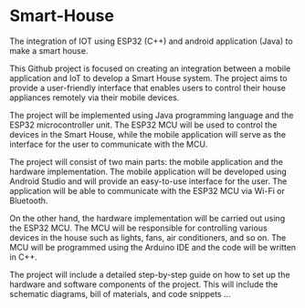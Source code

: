 # Smart-House
The integration of IOT using ESP32 (C++) and android application (Java) to make a smart house.

This Github project is focused on creating an integration between a mobile application and IoT to develop a Smart House system. The project aims to provide a user-friendly interface that enables users to control their house appliances remotely via their mobile devices.

The project will be implemented using Java programming language and the ESP32 microcontroller unit. The ESP32 MCU will be used to control the devices in the Smart House, while the mobile application will serve as the interface for the user to communicate with the MCU.

The project will consist of two main parts: the mobile application and the hardware implementation. The mobile application will be developed using Android Studio and will provide an easy-to-use interface for the user. The application will be able to communicate with the ESP32 MCU via Wi-Fi or Bluetooth.

On the other hand, the hardware implementation will be carried out using the ESP32 MCU. The MCU will be responsible for controlling various devices in the house such as lights, fans, air conditioners, and so on. The MCU will be programmed using the Arduino IDE and the code will be written in C++.

The project will include a detailed step-by-step guide on how to set up the hardware and software components of the project. This will include the schematic diagrams, bill of materials, and code snippets ...
